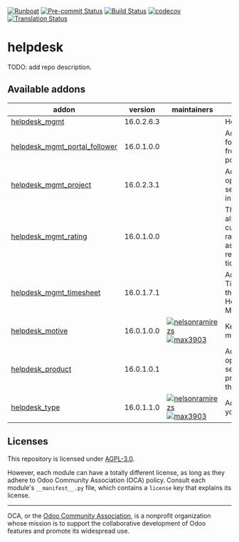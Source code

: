 
[![Runboat](https://img.shields.io/badge/runboat-Try%20me-875A7B.png)](https://runboat.odoo-community.org/builds?repo=OCA/helpdesk&target_branch=16.0)
[![Pre-commit Status](https://github.com/OCA/helpdesk/actions/workflows/pre-commit.yml/badge.svg?branch=16.0)](https://github.com/OCA/helpdesk/actions/workflows/pre-commit.yml?query=branch%3A16.0)
[![Build Status](https://github.com/OCA/helpdesk/actions/workflows/test.yml/badge.svg?branch=16.0)](https://github.com/OCA/helpdesk/actions/workflows/test.yml?query=branch%3A16.0)
[![codecov](https://codecov.io/gh/OCA/helpdesk/branch/16.0/graph/badge.svg)](https://codecov.io/gh/OCA/helpdesk)
[![Translation Status](https://translation.odoo-community.org/widgets/helpdesk-16-0/-/svg-badge.svg)](https://translation.odoo-community.org/engage/helpdesk-16-0/?utm_source=widget)

<!-- /!\ do not modify above this line -->

# helpdesk

TODO: add repo description.

<!-- /!\ do not modify below this line -->

<!-- prettier-ignore-start -->

[//]: # (addons)

Available addons
----------------
addon | version | maintainers | summary
--- | --- | --- | ---
[helpdesk_mgmt](helpdesk_mgmt/) | 16.0.2.6.3 |  | Helpdesk
[helpdesk_mgmt_portal_follower](helpdesk_mgmt_portal_follower/) | 16.0.1.0.0 |  | Add ticket followers from website portal
[helpdesk_mgmt_project](helpdesk_mgmt_project/) | 16.0.2.3.1 |  | Add the option to select project in the tickets.
[helpdesk_mgmt_rating](helpdesk_mgmt_rating/) | 16.0.1.0.0 |  | This module allows customer to rate the assistance received on a ticket.
[helpdesk_mgmt_timesheet](helpdesk_mgmt_timesheet/) | 16.0.1.7.1 |  | Add HR Timesheet to the tickets for Helpdesk Management.
[helpdesk_motive](helpdesk_motive/) | 16.0.1.0.0 | [![nelsonramirezs](https://github.com/nelsonramirezs.png?size=30px)](https://github.com/nelsonramirezs) [![max3903](https://github.com/max3903.png?size=30px)](https://github.com/max3903) | Keep the motive
[helpdesk_product](helpdesk_product/) | 16.0.1.0.1 |  | Add the option to select product in the tickets.
[helpdesk_type](helpdesk_type/) | 16.0.1.1.0 | [![nelsonramirezs](https://github.com/nelsonramirezs.png?size=30px)](https://github.com/nelsonramirezs) [![max3903](https://github.com/max3903.png?size=30px)](https://github.com/max3903) | Add a type to your tickets

[//]: # (end addons)

<!-- prettier-ignore-end -->

## Licenses

This repository is licensed under [AGPL-3.0](LICENSE).

However, each module can have a totally different license, as long as they adhere to Odoo Community Association (OCA)
policy. Consult each module's `__manifest__.py` file, which contains a `license` key
that explains its license.

----
OCA, or the [Odoo Community Association](http://odoo-community.org/), is a nonprofit
organization whose mission is to support the collaborative development of Odoo features
and promote its widespread use.
